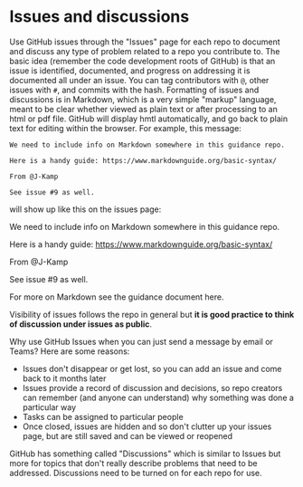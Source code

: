 # Issues and discussions

Use GitHub issues through the "Issues" page for each repo to document and discuss any type of problem related to a repo you contribute to.
The basic idea (remember the code development roots of GitHub) is that an issue is identified, documented, and progress on addressing it is documented all under an issue.
You can tag contributors with `@`, other issues with `#`, and commits with the hash. 
Formatting of issues and discussions is in Markdown, which is a very simple "markup" language, meant to be clear whether viewed as plain text or after processing to an html or pdf file.
GitHub will display hmtl automatically, and go back to plain text for editing within the browser.
For example, this message:

```
We need to include info on Markdown somewhere in this guidance repo.
 
Here is a handy guide: https://www.markdownguide.org/basic-syntax/

From @J-Kamp 

See issue #9 as well.
```

will show up like this on the issues page:

We need to include info on Markdown somewhere in this guidance repo.
 
Here is a handy guide: https://www.markdownguide.org/basic-syntax/

From @J-Kamp 

See issue #9 as well.

For more on Markdown see the guidance document here.

Visibility of issues follows the repo in general but **it is good practice to think of discussion under issues as public**.

Why use GitHub Issues when you can just send a message by email or Teams?
Here are some reasons:

* Issues don't disappear or get lost, so you can add an issue and come back to it months later
* Issues provide a record of discussion and decisions, so repo creators can remember (and anyone can understand) why something was done a particular way 
* Tasks can be assigned to particular people 
* Once closed, issues are hidden and so don't clutter up your issues page, but are still saved and can be viewed or reopened

GitHub has something called "Discussions" which is similar to Issues but more for topics that don't really describe problems that need to be addressed.
Discussions need to be turned on for each repo for use.


